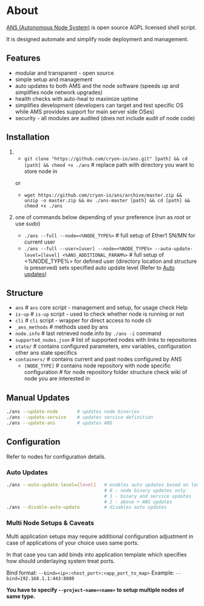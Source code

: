 # About

[ANS (Autonomous Node System)](https://github.com/cryon-io/ans) is open source AGPL licensed shell script. 

It is designed automate and simplify node deployment and management. 

## Features

- modular and transparent - open source
- simple setup and management
- auto updates to both AMS and the node software (speeds up and simplifies node network upgrades)
- health checks with auto-heal to maximize uptime
- simplifies development (developers can target and test specific OS while AMS provides support for main server side OSes)
- security - all modules are audited (does not include audit of node code)

## Installation

1.  - `git clone "https://github.com/cryon-io/ans.git" [path] && cd [path] && chmod +x ./ans` # replace path with directory you want to store node in
   
    or  
    - `wget https://github.com/cryon-io/ans/archive/master.zip && unzip -o master.zip && mv ./ans-master [path] && cd [path] && chmod +x ./ans`
1. one of commands below depending of your preference (run as *root* or use *sudo*)
    - `./ans --full --node=<%NODE_TYPE%>` # full setup of Ether1 SN/MN for current user
    - `./ans --full --user=[user] --node=<%NODE_TYPE%> --auto-update-level=[level] <%ANS_ADDITIONAL_PARAM%>` # full setup of <%NODE_TYPE%> for defined user (directory location and structure is preserved) sets specified auto update level (Refer to [Auto updates](https://github.com/cryon-io/ans/wiki/Auto-Updates))

## Structure

- `ans`                             # `ans` core script - management and setup, for usage check Help
- `is-up`                           # `is-up` script - used to check whether node is running or not
- `cli`                             # `cli` script - wrapper for direct access to node cli
- `_ans_methods`                    # methods used by ans
- `node.info`                       # last retrieved node.info by `./ans -i` command
- `supported_nodes.json`            # list of supported nodes with links to repositories
- `state/`                          # contains configured parameters, env variables, configuration other ans state specifics
- `containers/`                     # contains current and past nodes configured by ANS
    - `[NODE_TYPE]`                 # contains node repository with node specific configuration
                                    # for node repository folder structure check wiki of node you are interested in

## Manual Updates

```sh
./ans --update-node       # updates node binaries
./ans --update-service    # updates service definition
./ans --update-ans        # updates ANS
```

## Configuration

Refer to nodes for configuration details.

### Auto Updates

```sh
./ans --auto-update-level=[level]   # enables auto updates based on level
                                    # 0 - node binary updates only
                                    # 1 - binary and service updates
                                    # 2 - above + ANS updates
./ans --disable-auto-update         # disables auto updates
``` 

### Multi Node Setups & Caveats 

Multi application setups may require additional configuration adjustment in case of applications of your choice uses same ports. 

In that case you can add binds into application template which specifies how should underlaying system treat ports. 

Bind format: `--bind=<ip>:<host_port>:<app_port_to_map>`
Example: `--bind=192.168.1.1:443:8080	`

**You have to specify `--project-name=<name>` to setup multiple nodes of same type.**
